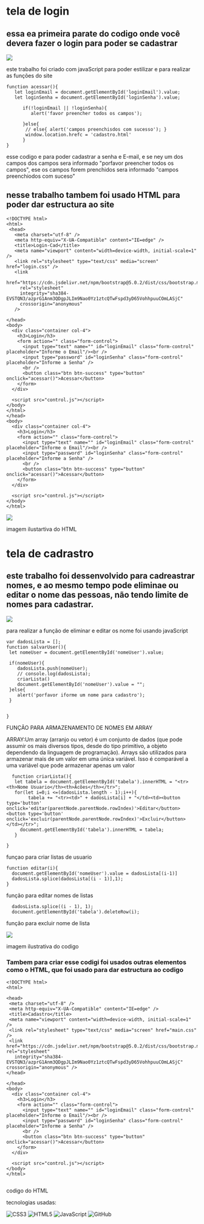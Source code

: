 # tela de login

## essa ea primeira parate do codigo onde você devera fazer o login para poder se cadastrar 

![](login.png)

este trabalho foi criado com javaScript para poder estilizar e para realizar as funções do site


```
function acessar(){
   let loginEmail = document.getElementById('loginEmail').value;
   let loginSenha = document.getElementById('loginSenha').value;

      if(!loginEmail || !loginSenha){
         alert('favor preencher todos os campos');

      }else{
       // else{ alert('campos preenchisdos com sucesso'); }
       window.location.hrefc = 'cadastro.html'
      }
}
 ```

esse codigo e para poder cadastrar a senha e E-mail, e se ney um dos campos dos campos sera informado "porfavor preencher todos os campos", ese os campos forem prenchidos sera informado "campos preenchiodos com suceso"

## nesse trabalho tambem foi usado HTML para poder dar estructura ao site 

 ```
<!DOCTYPE html>
<html>
  <head>
    <meta charset="utf-8" />
    <meta http-equiv="X-UA-Compatible" content="IE=edge" />
    <title>Login-Cad</title>
    <meta name="viewport" content="width=device-width, initial-scale=1" />
    <link rel="stylesheet" type="text/css" media="screen" href="login.css" />
    <link
      href="https://cdn.jsdelivr.net/npm/bootstrap@5.0.2/dist/css/bootstrap.min.css"
      rel="stylesheet"
      integrity="sha384-EVSTQN3/azprG1Anm3QDgpJLIm9Nao0Yz1ztcQTwFspd3yD65VohhpuuCOmLASjC"
      crossorigin="anonymous"
    />
 ```

  ```
 </head>
  <body>
    <div class="container col-4">
      <h3>Login</h3>
      <form action="" class="form-control">
        <input type="text" name="" id="loginEmail" class="form-control" placeholder="Informe o Email"/><br />
        <input type="password" id="loginSenha" class="form-control" placeholder="Informe a Senha" />
        <br />
        <button class="btn btn-success" type="button" onclick="acessar()">Acessar</button>
      </form>
    </div>
 
    <script src="control.js"></script>
  </body>
</html>
  </head>
  <body>
    <div class="container col-4">
      <h3>Login</h3>
      <form action="" class="form-control">
        <input type="text" name="" id="loginEmail" class="form-control" placeholder="Informe o Email"/><br />
        <input type="password" id="loginSenha" class="form-control" placeholder="Informe a Senha" />
        <br />
        <button class="btn btn-success" type="button" onclick="acessar()">Acessar</button>
      </form>
    </div>
 
    <script src="control.js"></script>
  </body>
</html> 
```

![](ht.png)

imagem ilustartiva do HTML












































# tela de cadrastro


## este trabalho foi dessenvolvido para cadreastrar nomes, e ao mesmo tempo pode eliminae ou editar o nome das pessoas, não tendo limite de nomes para cadastrar.

 
 
 
 ![](cadastro.png)







para realizar a função de eliminar e editar os nome foi usando javaScript
  
  
  ``` 
  var dadosLista = [];
function salvarUser(){
   let nomeUser = document.getElementById('nomeUser').value;

   if(nomeUser){
      dadosLista.push(nomeUser);
      // console.log(dadosLista);
      criarLista()
      document.getElementById('nomeUser').value = "";
   }else{
      alert('porfavor iforme um nome para cadastro');
   }


}

   ```
   FUNÇÃO PARA ARMAZENAMENTO DE NOMES EM ARRAY

   ARRAY:Um array (arranjo ou vetor) é um conjunto de dados (que pode assumir os mais diversos tipos, desde do tipo primitivo, a objeto dependendo da linguagem de programação). Arrays são utilizados para armazenar mais de um valor em uma única variável. Isso é comparável a uma variável que pode armazenar apenas um valor




 ```
   function criarLista(){
    let tabela = document.getElementById('tabela').innerHTML = "<tr> <th>Nome Usuario</th><th>Acões</th></tr>";
    for(let i=0;i <=(dadosLista.length - 1);i++){
         tabela += "<tr><td>" + dadosLista[i] + "</td><td><button type='button' onclick='editar(parentNode.parentNode.rowIndex)'>Editar</button><button type='button' onclick='excluir(parentNode.parentNode.rowIndex)'>Excluir</button></td></tr>";
      document.getElementById('tabela').innerHTML = tabela;
    }

}
 ```
 funçao para criar listas de usuario

 ```
 function editar(i){
   document.getElementById('nomeUser').value = dadosLista[(i-1)]
   dadosLista.splice(dadosLista[(i - 1)],1);
}  
 ```
  função para editar nomes de listas 

 ```function excluir(i){
   dadosLista.splice((i - 1), 1);
   document.getElementById('tabela').deleteRow(i);

  ```
  função para excluir nome de lista 



  ![](js.png)



  imagem ilustrativa do codigo


  ### Tambem para criar esse codigi foi usados outras elementos como o HTML, que foi usado para dar estructura ao codigo  
 ```  
<!DOCTYPE html>
<html>
 
<head>
  <meta charset="utf-8" />
  <meta http-equiv="X-UA-Compatible" content="IE=edge" />
  <title>Cadastro</title>
  <meta name="viewport" content="width=device-width, initial-scale=1" />
  <link rel="stylesheet" type="text/css" media="screen" href="main.css" />
  <link href="https://cdn.jsdelivr.net/npm/bootstrap@5.0.2/dist/css/bootstrap.min.css" rel="stylesheet"
    integrity="sha384-EVSTQN3/azprG1Anm3QDgpJLIm9Nao0Yz1ztcQTwFspd3yD65VohhpuuCOmLASjC" crossorigin="anonymous" />
</head>
 ```

  ```  />
  </head>
  <body>
    <div class="container col-4">
      <h3>Login</h3>
      <form action="" class="form-control">
        <input type="text" name="" id="loginEmail" class="form-control" placeholder="Informe o Email"/><br />
        <input type="password" id="loginSenha" class="form-control" placeholder="Informe a Senha" />
        <br />
        <button class="btn btn-success" type="button" onclick="acessar()">Acessar</button>
      </form>
    </div>
 
    <script src="control.js"></script>
  </body>
</html>
 
 
  ```
  codigo do  HTML

  tecnologias usadas:


  ![CSS3](https://camo.githubusercontent.com/472c222e8f240a48ae51cd9b082a1b857be809dcd851a25150890c2da50c13a5/68747470733a2f2f696d672e736869656c64732e696f2f62616467652f435353332d3135373242363f7374796c653d666f722d7468652d6261646765266c6f676f3d63737333266c6f676f436f6c6f723d7768697465)
![HTML5](https://img.shields.io/badge/HTML5-E34F26?style=for-the-badge&logo=html5&logoColor=white)
![JavaScript](https://img.shields.io/badge/JavaScript-F7DF1E?style=for-the-badge&logo=javascript&logoColor=white)
![GitHub](https://img.shields.io/badge/GitHub-181717?style=for-the-badge&logo=github&logoColor=white)

